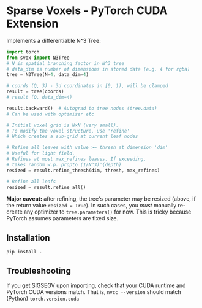 # Sparse Voxels - PyTorch CUDA Extension

Implements a differentiable N^3 Tree:
```python
import torch
from svox import N3Tree
# N is spatial branching factor in N^3 tree
# data_dim is number of dimensions in stored data (e.g. 4 for rgba)
tree = N3Tree(N=4, data_dim=4)

# coords (Q, 3) - 3d coordinates in [0, 1), will be clamped
result = tree(coords)
# result (Q, data_dim=4)

result.backward()  # Autograd to tree nodes (tree.data)
# Can be used with optimizer etc

# Initial voxel grid is NxN (very small).
# To modify the voxel structure, use 'refine'
# Which creates a sub-grid at current leaf nodes

# Refine all leaves with value >= thresh at dimension 'dim'
# Useful for light field.
# Refines at most max_refines leaves. If exceeding,
# takes random w.p. propto (1/N^3)^{depth}
resized = result.refine_thresh(dim, thresh, max_refines)

# Refine all leafs
resized = result.refine_all()
```

**Major caveat:** after refining, the tree's parameter may be resized
(above, if the return value `resized = True`).
In such cases, you *must* manually re-create any optimizer
to `tree.parameters()` for now.
This is tricky because PyTorch assumes parameters are fixed size.

## Installation
`pip install .`

## Troubleshooting
If you get SIGSEGV upon importing,
check that your CUDA runtime and PyTorch CUDA versions match.  That is,
`nvcc --version`
should match (Python)
`torch.version.cuda`
